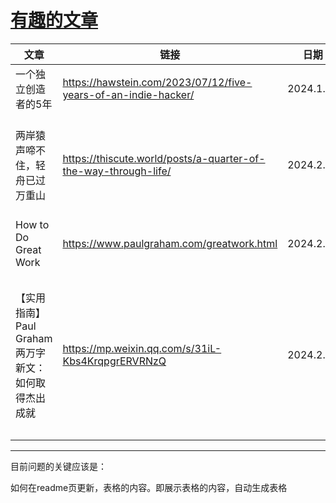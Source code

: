 # [有趣的文章](https://github.com/QiYongchuan/MyGitBlog/issues/71)

| 文章 | 链接 | 日期| 备注|
| -- | -- | -- | --| 
| 一个独立创造者的5年| https://hawstein.com/2023/07/12/five-years-of-an-indie-hacker/ | 2024.1.11 | 独立开发之路|
| 两岸猿声啼不住，轻舟已过万重山 | https://thiscute.world/posts/a-quarter-of-the-way-through-life/|2024.2.1|成长不是线性的，why not me？|     
|How to Do Great Work | https://www.paulgraham.com/greatwork.html| 2024.2.1| 英文原版  |
| 【实用指南】Paul Graham 两万字新文：如何取得杰出成就 | https://mp.weixin.qq.com/s/31iL-Kbs4KrqpgrERVRNzQ| 2024.2.1|好奇心、快乐和做出令人印象深刻的事情的欲望 |  

---

目前问题的关键应该是：

如何在readme页更新，表格的内容。即展示表格的内容，自动生成表格